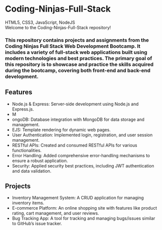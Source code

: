 # Coding-Ninjas-Full-Stack
HTML5, CSS3, JavaScript, NodeJS
<br>
Welcome to the Coding-Ninjas-Full-Stack repository!

<h3>This repository contains projects and assignments from the Coding Ninjas Full Stack Web Development Bootcamp. It includes a variety of full-stack web applications built using modern technologies and best practices. The primary goal of this repository is to showcase and practice the skills acquired during the bootcamp, covering both front-end and back-end development.</h3>

## Features
<ul>
<li>Node.js & Express: Server-side development using Node.js and Express.js. </li>
<li>M<li>ongoDB: Database integration with MongoDB for data storage and management.</li>
<li>EJS: Template rendering for dynamic web pages.</li>
<li>User Authentication: Implemented login, registration, and user session management.</li>
<li>RESTful APIs: Created and consumed RESTful APIs for various functionalities.</li>
<li>Error Handling: Added comprehensive error-handling mechanisms to ensure a robust application.</li>
<li>Security: Applied security best practices, including JWT authentication and data validation.</li>
</ul>

## Projects
<ul>
<li>Inventory Management System: A CRUD application for managing inventory items.</li>
<li>E-commerce Platform: An online shopping site with features like product rating, cart management, and user reviews.</li>
<li>Bug Tracking App: A tool for tracking and managing bugs/issues similar to GitHub’s issue tracker.</li>
</ul>
